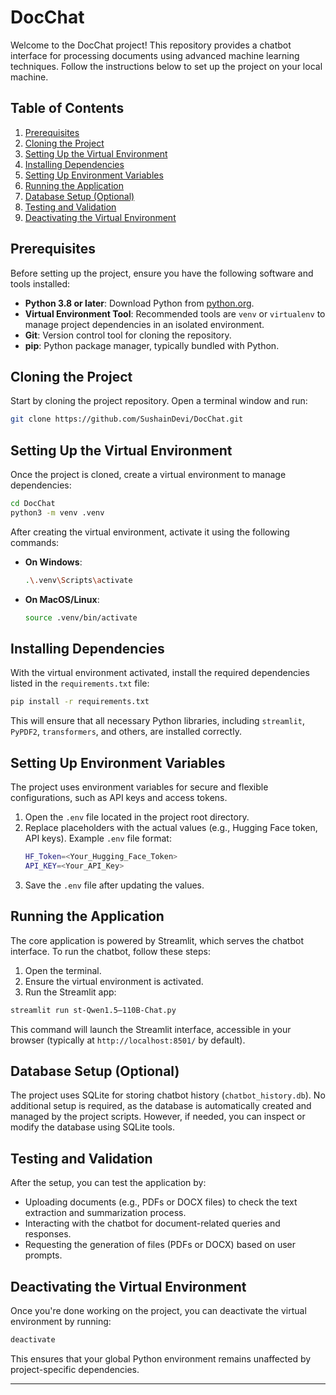 # DocChat

Welcome to the DocChat project! This repository provides a chatbot interface for processing  documents using advanced machine learning techniques. Follow the instructions below to set up the project on your local machine.

## Table of Contents
1. [Prerequisites](#prerequisites)
2. [Cloning the Project](#cloning-the-project)
3. [Setting Up the Virtual Environment](#setting-up-the-virtual-environment)
4. [Installing Dependencies](#installing-dependencies)
5. [Setting Up Environment Variables](#setting-up-environment-variables)
6. [Running the Application](#running-the-application)
7. [Database Setup (Optional)](#database-setup-optional)
8. [Testing and Validation](#testing-and-validation)
9. [Deactivating the Virtual Environment](#deactivating-the-virtual-environment)

## Prerequisites
Before setting up the project, ensure you have the following software and tools installed:

- **Python 3.8 or later**: Download Python from [python.org](https://www.python.org/).
- **Virtual Environment Tool**: Recommended tools are `venv` or `virtualenv` to manage project dependencies in an isolated environment.
- **Git**: Version control tool for cloning the repository.
- **pip**: Python package manager, typically bundled with Python.

## Cloning the Project
Start by cloning the project repository. Open a terminal window and run:

```bash
git clone https://github.com/SushainDevi/DocChat.git
```

## Setting Up the Virtual Environment
Once the project is cloned, create a virtual environment to manage dependencies:

```bash
cd DocChat
python3 -m venv .venv
```

After creating the virtual environment, activate it using the following commands:

- **On Windows**:
  ```bash
  .\.venv\Scripts\activate
  ```

- **On MacOS/Linux**:
  ```bash
  source .venv/bin/activate
  ```

## Installing Dependencies
With the virtual environment activated, install the required dependencies listed in the `requirements.txt` file:

```bash
pip install -r requirements.txt
```

This will ensure that all necessary Python libraries, including `streamlit`, `PyPDF2`, `transformers`, and others, are installed correctly.

## Setting Up Environment Variables
The project uses environment variables for secure and flexible configurations, such as API keys and access tokens.

1. Open the `.env` file located in the project root directory.
2. Replace placeholders with the actual values (e.g., Hugging Face token, API keys). Example `.env` file format:
   ```bash
   HF_Token=<Your_Hugging_Face_Token>
   API_KEY=<Your_API_Key>
   ```
3. Save the `.env` file after updating the values.

## Running the Application
The core application is powered by Streamlit, which serves the chatbot interface. To run the chatbot, follow these steps:

1. Open the terminal.
2. Ensure the virtual environment is activated.
3. Run the Streamlit app:

```bash
streamlit run st-Qwen1.5–110B-Chat.py
```

This command will launch the Streamlit interface, accessible in your browser (typically at `http://localhost:8501/` by default).

## Database Setup (Optional)
The project uses SQLite for storing chatbot history (`chatbot_history.db`). No additional setup is required, as the database is automatically created and managed by the project scripts. However, if needed, you can inspect or modify the database using SQLite tools.

## Testing and Validation
After the setup, you can test the application by:

- Uploading documents (e.g., PDFs or DOCX files) to check the text extraction and summarization process.
- Interacting with the chatbot for document-related queries and responses.
- Requesting the generation of files (PDFs or DOCX) based on user prompts.

## Deactivating the Virtual Environment
Once you're done working on the project, you can deactivate the virtual environment by running:

```bash
deactivate
```

This ensures that your global Python environment remains unaffected by project-specific dependencies.

---

